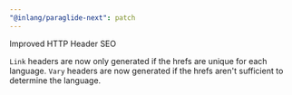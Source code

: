 ```yaml
---
"@inlang/paraglide-next": patch
---
```


Improved HTTP Header SEO

`Link` headers are now only generated if the hrefs are unique for each language.
`Vary` headers are now generated if the hrefs aren't sufficient to determine the language.